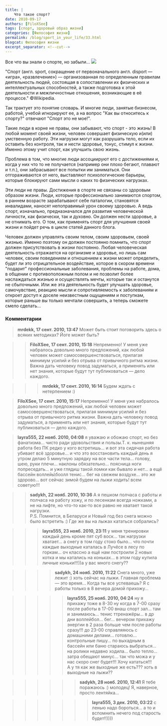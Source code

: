 ```yaml
---
title: |
    Что такое спорт?
date: 2010-09-17
authors: [FiloXSee]
tags: [спорт, здоровый образ жизни]
categories: [Философия жизни]
permalink: /blog/sport_in_your_life/33.html
blogcat: Философия жизни
excerpt_separator: <!--cut-->
---
```


Все что вы знали о спорте, но забыли...
![](http://itw66.ru/uploads/images/00/00/02/2010/09/17/3f0837.jpg)


<!--cut-->


"Спорт (англ. sport, сокращение от первоначального англ. disport — «игра», «развлечение») — организованная по определенным правилам деятельность людей, состоящая в сопоставлении их физических и интеллектуальных способностей, а также подготовка к этой деятельности и межличностные отношения, возникающие в её процессе." ©Wikipedia.

Так трактует это понятие словарь. И многие люди, занятые бизнесом, работой, учебой игнорируют ее, а на вопрос "Как вы относитесь к спорту?" отвечают "Спорт это не мое!".

Такие люди в корне не правы, они забывают, что спорт - это жизнь! В любой момент своей жизни, человек совершает физическую и(или) умственную работу. Эти нагрузки могут как разрушать тело, если их оставить без контроля, так и нести здоровье, тонус, стимул к жизни. Именно этому учит спорт, как улучшить свою жизнь.

Проблема в том, что многие люди ассоциируют его с достижениями и, когда у них что то не получается (например они плохо бегают, плавают и т.п.), они забрасывают все попытки им заниматься. Они отгораживаются от него, выставляют психологические барьеры, которые блокируют сами мысли о каких то физических нагрузках.

Эти люди не правы. Достижения в спорте не связаны со здоровым образом жизни. Люди, которые профессионально занимаются спортом, в раннем возрасте зарабатывают себе паталогии, становятся инвалидами, наносят непоправимый урон своему здоровью. А ведь спорт, изначально, предназначался для развития человеческой личности, как физически, так и духовно. Он должен нести здоровье, а не отнимать его. О том, как применять спорт для улучшения своей жизни и пойдет речь в цикле статей данного блога.

Человек должен управлять своим телом, своим здоровьем, своей жизнью. Именно поэтому он должен постоянно помнить, что спорт должен присутствовать в жизни постоянно. Любая человеческая деятельность отражается на организме и здоровье, но лишь сам человек, своим поведением и отношением к жизни может определить, будет ли это отрицательное воздействие, которое в скором времени "подарит" профессиональные заболевания, проблемы на работе, дома, в общении с противоположным полом и не позволит более наслаждаться жизнью и осуществлять мечты, которые так и останутся не сбыточными. Или же эта деятельность будет улучшать здоровье, самочувствие, реакцию мысли и сопротивляемость к заболеваниям и откроет доступ к доселе неизвестным ощущениям и поступкам, которые раньше вы только мечтали совершить, а теперь сможете смело сделать...

### Комментарии

> **mrdekk, 17 сент. 2010, 13:47**
> Может быть стоит поговорить здесь о всяких методиках? Йоге может быть?

>> **FiloXSee, 17 сент. 2010, 15:18**
>> Непременно! У меня уже набралось довольно много предложений, как любой человек может самосовершенствоваться, прилагая минимум усилий и без отрыва от привычного ритма жизни. Важна дать человеку повод задуматься, а применять или нет знания, которые будут тут публиковаться — дело каждого.

>>> **mrdekk, 17 сент. 2010, 16:14**
>>> Будем ждать с нетерпением :)

> **FiloXSee, 17 сент. 2010, 15:17**
> Непременно! У меня уже набралось довольно много предложений, как любой человек может самосовершенствоваться, прилагая минимум усилий и без отрыва от привычного ритма жизни. Важна дать человеку повод задуматься, а применять или нет знания, которые будут тут публиковаться — дело каждого.

> **layra555, 22 нояб. 2010, 04:08**
> я уважаю и обожаю спорт, но без фанатизма… чисто ради удовольствия и пользы.Т. к. нынешняя работа без ПК редко у кого встретишь… и вот эта сидячая работа убивает всё здоровье… и что это восстановить каждый день я утром делаю 5 минутную зарядку на все части тела… голову, шею, руки плечи… наклоны обязательно… поясница ноги попреседать… и уже глядиш такой ломки как бывало и нет… а ещё бассейн воллейь\боолл тенис… бег на свежем воздухе… это же здорово… вот сейчас зимой будем на лыжи ходить! всем советую!!!

>> **sadykh, 22 нояб. 2010, 10:36**
>> А я пешком полчаса с работы и полчаса на работу хожу, и по лесенкам всегда ножками, а не на лифте, но что-то как-то все равно не хватает такой нагрузки.<br/>
P.S. Помнится, в Беларуси и Новый год без снега можно было встретить :) Где же вы на лыжах кататься собрались?

>>> **layra555, 23 нояб. 2010, 23:11**
>>> у меня тренировки каждый день кроме пят суб воск… так нагрузки хватает… а снегу в том году стоко было… что почти каждые выходные каталась в Лучёсе в лесу по горкам… оч классно а ещё нам построили 2 новых котка и мы катались на коньках… в этом году купила личные коньки!!!))а у вас много снегу??

>>>> **sadykh, 24 нояб. 2010, 11:22**
>>>> Снега много, уже лежит :) хоть сейчас на лыжи. Главная проблема — это время… Когда ты все успеваешь? Я с работы только в 8 вечера домой прихожу…

>>>>> **layra555, 25 нояб. 2010, 04:24**
>>>>> ну я прихажу тоже в 8-30 ну когда в 7-00 сразу после работы в 17-00 внаш спорт зал… там и занимаюсь… тенис ттренажёры… в др дни воллейбол… бег… вечером прихажу энергии в 2 раза больше чем после работы сразу!!! до 23-00 справляяюсь с домашними делами… готовлю… контрольные пишу… по выхадным в бассейн или баню стараюсь выбраться… на ролики недавно ходила… было тепло… затра обещают минус… так что можа и у нас скоро снег будет!!! Хочу кататься!!!<br/>
А у тя как же выходные же есть??? хоть в выходные на лыжи??

>>>>>> **sadykh, 28 нояб. 2010, 12:41**
>>>>>> Я тебе поражаюсь :) молодец! Я, наверное, просто лентяйка…

>>>>>>> **layra555, 3 дек. 2010, 03:22**
>>>>>>> c ленью надо бороться… а то и вспомнить нечего под старость будет!!))))
